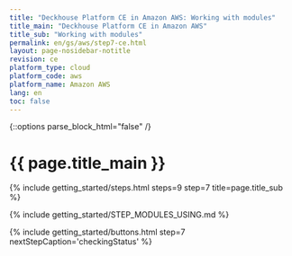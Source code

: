 ```yaml
---
title: "Deckhouse Platform CE in Amazon AWS: Working with modules"
title_main: "Deckhouse Platform CE in Amazon AWS"
title_sub: "Working with modules"
permalink: en/gs/aws/step7-ce.html
layout: page-nosidebar-notitle
revision: ce
platform_type: cloud
platform_code: aws
platform_name: Amazon AWS
lang: en
toc: false
---
```


<link rel="stylesheet" type="text/css" href='{{ assets["getting-started.css"].digest_path }}' />

{::options parse_block_html="false" /}

<h1 class="docs__title">{{ page.title_main }}</h1>
{% include getting_started/steps.html steps=9 step=7 title=page.title_sub %}

{% include getting_started/STEP_MODULES_USING.md %}

{% include getting_started/buttons.html step=7 nextStepCaption='checkingStatus' %}
